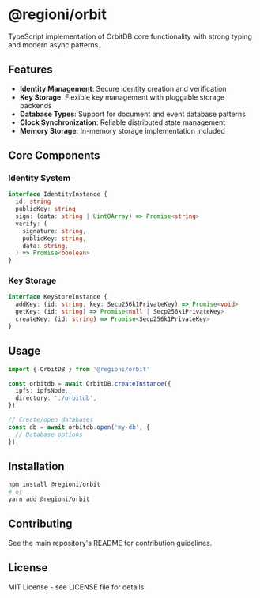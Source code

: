 # @regioni/orbit

TypeScript implementation of OrbitDB core functionality
with strong typing and modern async patterns.

## Features

- **Identity Management**: Secure identity creation and verification
- **Key Storage**: Flexible key management with pluggable storage backends
- **Database Types**: Support for document and event database patterns
- **Clock Synchronization**: Reliable distributed state management
- **Memory Storage**: In-memory storage implementation included

## Core Components

### Identity System

```typescript
interface IdentityInstance {
  id: string
  publicKey: string
  sign: (data: string | Uint8Array) => Promise<string>
  verify: (
    signature: string,
    publicKey: string,
    data: string,
  ) => Promise<boolean>
}
```

### Key Storage

```typescript
interface KeyStoreInstance {
  addKey: (id: string, key: Secp256k1PrivateKey) => Promise<void>
  getKey: (id: string) => Promise<null | Secp256k1PrivateKey>
  createKey: (id: string) => Promise<Secp256k1PrivateKey>
}
```

## Usage

```typescript
import { OrbitDB } from '@regioni/orbit'

const orbitdb = await OrbitDB.createInstance({
  ipfs: ipfsNode,
  directory: './orbitdb',
})

// Create/open databases
const db = await orbitdb.open('my-db', {
  // Database options
})
```

## Installation

```bash
npm install @regioni/orbit
# or
yarn add @regioni/orbit
```

## Contributing

See the main repository's README for contribution guidelines.

## License

MIT License - see LICENSE file for details.
